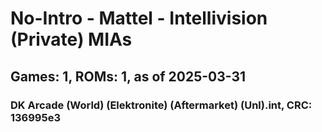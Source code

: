 # No-Intro - Mattel - Intellivision (Private) MIAs
## Games: 1, ROMs: 1, as of 2025-03-31

### DK Arcade (World) (Elektronite) (Aftermarket) (Unl).int, CRC: 136995e3
